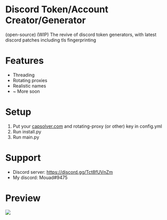 # Discord Token/Account Creator/Generator
(open-source) (WIP) The revive of discord token generators, with latest discord patches including tls fingerprinting

# Features
+ Threading
+ Rotating proxies
+ Realistic names
+ ~ More soon

# Setup
1. Put your [capsolver.com](https://dashboard.capsolver.com/passport/register?inviteCode=4BS2uGc_L_Tw) and rotating-proxy (or other) key in config.yml
2. Run install.py
3. Run main.py

# Support
+ Discord server: https://discord.gg/Tct8fUVnZm
+ My discord: Mouad#9475

# Preview
![](https://cdn.discordapp.com/attachments/1077576500355809323/1077689292702367754/image.png)
